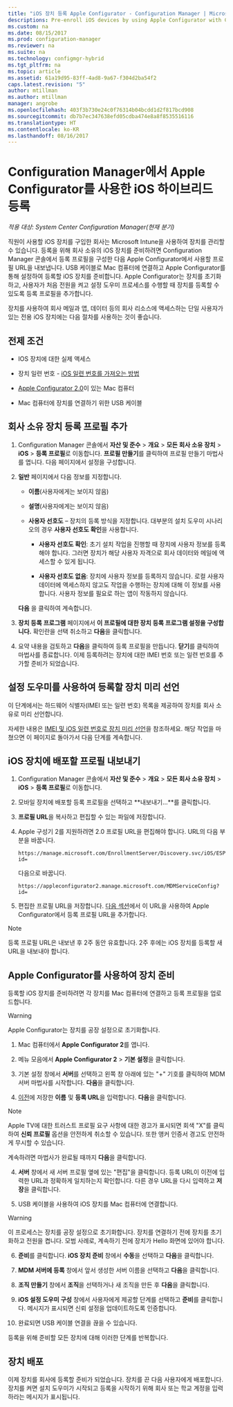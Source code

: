 ```yaml
---
title: "iOS 장치 등록 Apple Configurator - Configuration Manager | Microsoft 문서"
descriptions: Pre-enroll iOS devices by using Apple Configurator with Configuration Manager.
ms.custom: na
ms.date: 08/15/2017
ms.prod: configuration-manager
ms.reviewer: na
ms.suite: na
ms.technology: configmgr-hybrid
ms.tgt_pltfrm: na
ms.topic: article
ms.assetid: 61a19d95-83ff-4ad8-9a67-f304d2ba54f2
caps.latest.revision: "5"
author: mtillman
ms.author: mtillman
manager: angrobe
ms.openlocfilehash: 403f3b730e24c0f76314b04bcdd1d2f817bcd908
ms.sourcegitcommit: db7b7ec347638efd05cdba474e8a8f8535516116
ms.translationtype: HT
ms.contentlocale: ko-KR
ms.lasthandoff: 08/16/2017
---
```

# <a name="ios-hybrid-enrollment-using-apple-configurator-with-configuration-manager"></a>Configuration Manager에서 Apple Configurator를 사용한 iOS 하이브리드 등록

*적용 대상: System Center Configuration Manager(현재 분기)*

직원이 사용할 iOS 장치를 구입한 회사는 Microsoft Intune을 사용하여 장치를 관리할 수 있습니다. 등록을 위해 회사 소유의 iOS 장치를 준비하려면 Configuration Manager 콘솔에서 등록 프로필을 구성한 다음 Apple Configurator에서 사용할 프로필 URL을 내보냅니다. USB 케이블로 Mac 컴퓨터에 연결하고 Apple Configurator를 통해 설정하여 등록할 iOS 장치를 준비합니다. Apple Configurator는 장치를 초기화하고, 사용자가 처음 전원을 켜고 설정 도우미 프로세스를 수행할 때 장치를 등록할 수 있도록 등록 프로필을 추가합니다.

장치를 사용하여 회사 메일과 앱, 데이터 등의 회사 리소스에 액세스하는 단일 사용자가 있는 전용 iOS 장치에는 다음 절차를 사용하는 것이 좋습니다.  

## <a name="prerequisites"></a>전제 조건  

-   IOS 장치에 대한 실제 액세스  

-   장치 일련 번호 - [iOS 일련 번호를 가져오는 방법](https://support.apple.com/en-us/HT204308)  

-   [Apple Configurator 2.0](http://go.microsoft.com/fwlink/?LinkId=518017)이 있는 Mac 컴퓨터  

-   Mac 컴퓨터에 장치를 연결하기 위한 USB 케이블  

## <a name="add-a-corporate-owned-device-enrollment-profile"></a>회사 소유 장치 등록 프로필 추가

1.  Configuration Manager 콘솔에서 **자산 및 준수** > **개요** > **모든 회사 소유 장치** > **iOS** > **등록 프로필**로 이동합니다. **프로필 만들기**를 클릭하여 프로필 만들기 마법사를 엽니다. 다음 페이지에서 설정을 구성합니다.  

2.  **일반** 페이지에서 다음 정보를 지정합니다.  

    -   **이름**(사용자에게는 보이지 않음)  

    -   **설명**(사용자에게는 보이지 않음)  

    -   **사용자 선호도** – 장치의 등록 방식을 지정합니다. 대부분의 설치 도우미 시나리오의 경우 **사용자 선호도 확인**을 사용합니다.  

        -   **사용자 선호도 확인**: 초기 설치 작업을 진행할 때 장치에 사용자 정보를 등록해야 합니다. 그러면 장치가 해당 사용자 자격으로 회사 데이터와 메일에 액세스할 수 있게 됩니다.  

        -   **사용자 선호도 없음**: 장치에 사용자 정보를 등록하지 않습니다. 로컬 사용자 데이터에 액세스하지 않고도 작업을 수행하는 장치에 대해 이 정보를 사용합니다. 사용자 정보를 필요로 하는 앱이 작동하지 않습니다.

    **다음** 을 클릭하여 계속합니다.  

3.  **장치 등록 프로그램** 페이지에서 **이 프로필에 대한 장치 등록 프로그램 설정을 구성합니다.** 확인란을 선택 취소하고 **다음**을 클릭합니다.  

4.  요약 내용을 검토하고 **다음**을 클릭하여 등록 프로필을 만듭니다. **닫기**를 클릭하여 마법사를 종료합니다. 이제 등록하려는 장치에 대한 IMEI 번호 또는 일련 번호를 추가할 준비가 되었습니다.  

## <a name="predeclare-devices-to-enroll-with-setup-assistant"></a>설정 도우미를 사용하여 등록할 장치 미리 선언

이 단계에서는 하드웨어 식별자(IMEI 또는 일련 번호) 목록을 제공하여 장치를 회사 소유로 미리 선언합니다.

자세한 내용은 [IMEI 및 iOS 일련 번호로 장치 미리 선언](predeclare-devices-with-hardware-id.md)을 참조하세요. 해당 작업을 마쳤으면 이 페이지로 돌아가서 다음 단계를 계속합니다.

## <a name="export-the-profile-to-deploy-to-ios-devices"></a>iOS 장치에 배포할 프로필 내보내기

1.  Configuration Manager 콘솔에서 **자산 및 준수** > **개요** > **모든 회사 소유 장치** > **iOS** > **등록 프로필**로 이동합니다.

2.  모바일 장치에 배포할 등록 프로필을 선택하고 **내보내기...**를 클릭합니다.

3.  **프로필 URL**을 복사하고 편집할 수 있는 파일에 저장합니다.   

4.  Apple 구성기 2를 지원하려면 2.0 프로필 URL을 편집해야 합니다. URL의 다음 부분을 바꿉니다.  

    ```  
    https://manage.microsoft.com/EnrollmentServer/Discovery.svc/iOS/ESProxy?id=  

    ```  

     다음으로 바꿉니다.  

    ```  
    https://appleconfigurator2.manage.microsoft.com/MDMServiceConfig?id=  

    ```

5.  편집한 프로필 URL을 저장합니다. [다음 섹션](#step-4-prepare-the-device-with-apple-configurator)에서 이 URL을 사용하여 Apple Configurator에서 등록 프로필 URL을 추가합니다.  

> [!NOTE]
> 등록 프로필 URL은 내보낸 후 2주 동안 유효합니다. 2주 후에는 iOS 장치를 등록할 새 URL을 내보내야 합니다.

## <a name="prepare-the-device-with-apple-configurator"></a>Apple Configurator를 사용하여 장치 준비

등록할 iOS 장치를 준비하려면 각 장치를 Mac 컴퓨터에 연결하고 등록 프로필을 업로드합니다.  

> [!WARNING]  
>  Apple Configurator는 장치를 공장 설정으로 초기화합니다.  

1.  Mac 컴퓨터에서 **Apple Configurator 2**를 엽니다.  

2.  메뉴 모음에서 **Apple Configurator 2** > **기본 설정**을 클릭합니다.  

2.  기본 설정 창에서 **서버**를 선택하고 왼쪽 창 아래에 있는 "+" 기호를 클릭하여 MDM 서버 마법사를 시작합니다. **다음**을 클릭합니다.  

3.  [이전](#step-3-export-the-profile-to-deploy-to-ios-devices)에 저장한 **이름** 및 **등록 URL**을 입력합니다. **다음**을 클릭합니다.  

   > [!NOTE]
   > Apple TV에 대한 트러스트 프로필 요구 사항에 대한 경고가 표시되면 회색 "X"를 클릭하여 **신뢰 프로필** 옵션을 안전하게 취소할 수 있습니다. 또한 앵커 인증서 경고도 안전하게 무시할 수 있습니다.

   계속하려면 마법사가 완료될 때까지 **다음**을 클릭합니다.  

4.  **서버** 창에서 새 서버 프로필 옆에 있는 "편집"을 클릭합니다. 등록 URL이 이전에 입력한 URL과 정확하게 일치하는지 확인합니다. 다른 경우 URL을 다시 입력하고 **저장**을 클릭합니다.  

5.  USB 케이블을 사용하여 iOS 장치를 Mac 컴퓨터에 연결합니다.  

  > [!WARNING]  
  >  이 프로세스는 장치를 공장 설정으로 초기화합니다. 장치를 연결하기 전에 장치를 초기화하고 전원을 켭니다. 모범 사례로, 계속하기 전에 장치가 Hello 화면에 있어야 합니다.  

6.  **준비**를 클릭합니다. **iOS 장치 준비** 창에서 **수동**을 선택하고 **다음**을 클릭합니다.  

7.  **MDM 서버에 등록** 창에서 앞서 생성한 서버 이름을 선택하고 **다음**을 클릭합니다.  

9. **조직 만들기** 창에서 **조직**을 선택하거나 새 조직을 만든 후 **다음**을 클릭합니다.  

10. **iOS 설정 도우미 구성** 창에서 사용자에게 제공할 단계를 선택하고 **준비**를 클릭합니다. 메시지가 표시되면 신뢰 설정을 업데이트하도록 인증합니다.  

11. 완료되면 USB 케이블 연결을 끊을 수 있습니다.  

등록을 위해 준비할 모든 장치에 대해 이러한 단계를 반복합니다.

## <a name="distribute-devices"></a>장치 배포

이제 장치를 회사에 등록할 준비가 되었습니다. 장치를 끈 다음 사용자에게 배포합니다. 장치를 켜면 설치 도우미가 시작되고 등록을 시작하기 위해 회사 또는 학교 계정을 입력하라는 메시지가 표시됩니다.
